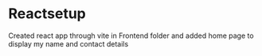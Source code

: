 # Reactsetup

Created react app through vite in Frontend folder and added home page to display my name and contact details